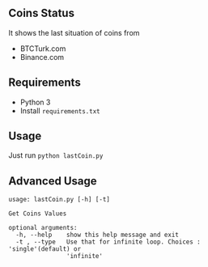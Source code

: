 ## Coins Status

It shows the last situation of coins from
- BTCTurk.com
- Binance.com

## Requirements

- Python 3
- Install `requirements.txt`

## Usage

Just run `python lastCoin.py`

## Advanced Usage

```
usage: lastCoin.py [-h] [-t]

Get Coins Values

optional arguments:
  -h, --help    show this help message and exit
  -t , --type   Use that for infinite loop. Choices : 'single'(default) or
                'infinite'
```